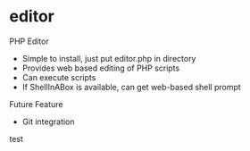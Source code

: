 editor
======

PHP Editor

* Simple to install, just put editor.php in directory
* Provides web based editing of PHP scripts
* Can execute scripts
* If ShellInABox is available, can get web-based shell prompt

Future Feature

* Git integration

test
